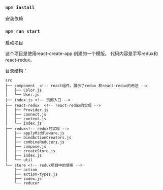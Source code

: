 ### `npm install` 
安装依赖

### `npm run start` 
启动项目


这个项目是使用react-create-app 创建的一个模版。
代码内容是手写redux和react-redux。

目录结构：
```
src
├── component  <!-- react组件，展示了redux 和react-redux的用法 -->
│   ├── Color.js 
│   └── User.js
├── index.js <!-- 页面入口 -->
├── react-redux  <!-- react-redux的实现 -->
│   ├── Provider.js
│   ├── connect.js
│   ├── context.js
│   └── index.js
├── redux<!-- redux的实现 -->
│   ├── applyMiddleware.js
│   ├── bindActionCreators.js
│   ├── combineReducers.js
│   ├── compose.js
│   ├── createStore.js
│   ├── index.js
│   └── util
└── store <!-- redux项目中的使用 -->
    ├── action
    ├── action-types.js
    ├── index.js
    └── reducer
```
